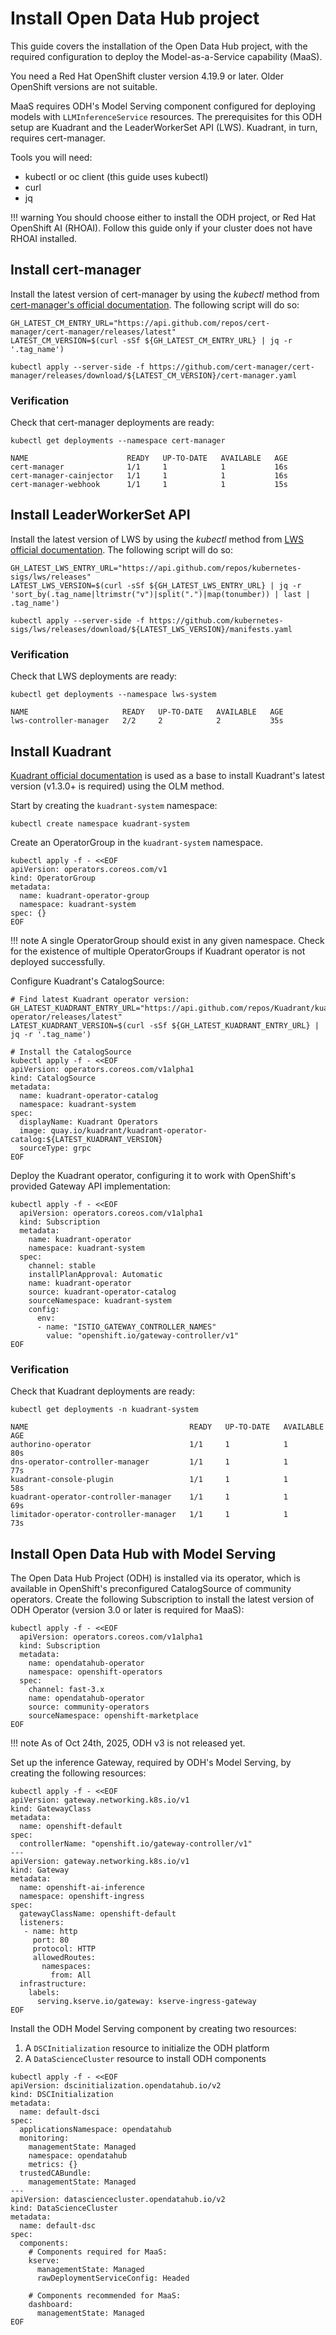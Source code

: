 # Install Open Data Hub project

This guide covers the installation of the Open Data Hub project, with the required
configuration to deploy the Model-as-a-Service capability (MaaS).

You need a Red Hat OpenShift cluster version 4.19.9 or later. Older OpenShift
versions are not suitable.

MaaS requires ODH's Model Serving component configured for deploying models with
`LLMInferenceService` resources. The prerequisites for this ODH setup are Kuadrant and the
LeaderWorkerSet API (LWS). Kuadrant, in turn, requires cert-manager.

Tools you will need:

* kubectl or oc client (this guide uses kubectl)
* curl
* jq

!!! warning
    You should choose either to install the ODH project, or Red Hat OpenShift AI (RHOAI). 
    Follow this guide only if your cluster does not have RHOAI installed.  

## Install cert-manager

Install the latest version of cert-manager by using the _kubectl_ method from
[cert-manager's official documentation](https://cert-manager.io/docs/installation/kubectl/).
The following script will do so:

```shell
GH_LATEST_CM_ENTRY_URL="https://api.github.com/repos/cert-manager/cert-manager/releases/latest"
LATEST_CM_VERSION=$(curl -sSf ${GH_LATEST_CM_ENTRY_URL} | jq -r '.tag_name')

kubectl apply --server-side -f https://github.com/cert-manager/cert-manager/releases/download/${LATEST_CM_VERSION}/cert-manager.yaml
```

### Verification

Check that cert-manager deployments are ready:

```shell
kubectl get deployments --namespace cert-manager

NAME                      READY   UP-TO-DATE   AVAILABLE   AGE
cert-manager              1/1     1            1           16s
cert-manager-cainjector   1/1     1            1           16s
cert-manager-webhook      1/1     1            1           15s
```

## Install LeaderWorkerSet API

Install the latest version of LWS by using the _kubectl_ method from
[LWS official documentation](https://lws.sigs.k8s.io/docs/installation/#install-by-kubectl).
The following script will do so:

```shell
GH_LATEST_LWS_ENTRY_URL="https://api.github.com/repos/kubernetes-sigs/lws/releases"
LATEST_LWS_VERSION=$(curl -sSf ${GH_LATEST_LWS_ENTRY_URL} | jq -r 'sort_by(.tag_name|ltrimstr("v")|split(".")|map(tonumber)) | last | .tag_name')

kubectl apply --server-side -f https://github.com/kubernetes-sigs/lws/releases/download/${LATEST_LWS_VERSION}/manifests.yaml
```

### Verification

Check that LWS deployments are ready:

```shell
kubectl get deployments --namespace lws-system

NAME                     READY   UP-TO-DATE   AVAILABLE   AGE
lws-controller-manager   2/2     2            2           35s
```

## Install Kuadrant

[Kuadrant official documentation](https://docs.kuadrant.io/latest/install-olm/)
is used as a base to install Kuadrant's latest version (v1.3.0+ is required) using the
OLM method.

Start by creating the `kuadrant-system` namespace:

```shell
kubectl create namespace kuadrant-system
```

Create an OperatorGroup in the `kuadrant-system` namespace.

```shell
kubectl apply -f - <<EOF
apiVersion: operators.coreos.com/v1
kind: OperatorGroup
metadata:
  name: kuadrant-operator-group
  namespace: kuadrant-system
spec: {}
EOF
```

!!! note
    A single OperatorGroup should exist in any given namespace. Check for the
    existence of multiple OperatorGroups if Kuadrant operator is not deployed 
    successfully.

Configure Kuadrant's CatalogSource:

```shell
# Find latest Kuadrant operator version:
GH_LATEST_KUADRANT_ENTRY_URL="https://api.github.com/repos/Kuadrant/kuadrant-operator/releases/latest"
LATEST_KUADRANT_VERSION=$(curl -sSf ${GH_LATEST_KUADRANT_ENTRY_URL} | jq -r '.tag_name')

# Install the CatalogSource
kubectl apply -f - <<EOF
apiVersion: operators.coreos.com/v1alpha1
kind: CatalogSource
metadata:
  name: kuadrant-operator-catalog
  namespace: kuadrant-system
spec:
  displayName: Kuadrant Operators
  image: quay.io/kuadrant/kuadrant-operator-catalog:${LATEST_KUADRANT_VERSION}
  sourceType: grpc
EOF
```

Deploy the Kuadrant operator, configuring it to work with OpenShift's provided Gateway API
implementation:

```shell
kubectl apply -f - <<EOF
  apiVersion: operators.coreos.com/v1alpha1
  kind: Subscription
  metadata:
    name: kuadrant-operator
    namespace: kuadrant-system
  spec:
    channel: stable
    installPlanApproval: Automatic
    name: kuadrant-operator
    source: kuadrant-operator-catalog
    sourceNamespace: kuadrant-system
    config:
      env:
      - name: "ISTIO_GATEWAY_CONTROLLER_NAMES"
        value: "openshift.io/gateway-controller/v1"
EOF
```

### Verification

Check that Kuadrant deployments are ready:

```shell
kubectl get deployments -n kuadrant-system

NAME                                    READY   UP-TO-DATE   AVAILABLE   AGE
authorino-operator                      1/1     1            1           80s
dns-operator-controller-manager         1/1     1            1           77s
kuadrant-console-plugin                 1/1     1            1           58s
kuadrant-operator-controller-manager    1/1     1            1           69s
limitador-operator-controller-manager   1/1     1            1           73s
```

## Install Open Data Hub with Model Serving

The Open Data Hub Project (ODH) is installed via its operator, which is available in
OpenShift's preconfigured CatalogSource of community operators. Create the following
Subscription to install the latest version of ODH Operator (version 3.0 or later is 
required for MaaS):

```shell
kubectl apply -f - <<EOF
  apiVersion: operators.coreos.com/v1alpha1
  kind: Subscription
  metadata:
    name: opendatahub-operator
    namespace: openshift-operators
  spec:
    channel: fast-3.x
    name: opendatahub-operator
    source: community-operators
    sourceNamespace: openshift-marketplace
EOF
```

!!! note
    As of Oct 24th, 2025, ODH v3 is not released yet.

Set up the inference Gateway, required by ODH's Model Serving, by creating the 
following resources:

```shell
kubectl apply -f - <<EOF
apiVersion: gateway.networking.k8s.io/v1
kind: GatewayClass
metadata:
  name: openshift-default
spec:
  controllerName: "openshift.io/gateway-controller/v1"
---
apiVersion: gateway.networking.k8s.io/v1
kind: Gateway
metadata:
  name: openshift-ai-inference
  namespace: openshift-ingress
spec:
  gatewayClassName: openshift-default
  listeners:
   - name: http
     port: 80
     protocol: HTTP
     allowedRoutes:
       namespaces:
         from: All
  infrastructure:
    labels:
      serving.kserve.io/gateway: kserve-ingress-gateway
EOF
```

Install the ODH Model Serving component by creating two resources:
1. A `DSCInitialization` resource to initialize the ODH platform
2. A `DataScienceCluster` resource to install ODH components

```shell
kubectl apply -f - <<EOF
apiVersion: dscinitialization.opendatahub.io/v2
kind: DSCInitialization
metadata:
  name: default-dsci
spec:
  applicationsNamespace: opendatahub
  monitoring:
    managementState: Managed
    namespace: opendatahub
    metrics: {}
  trustedCABundle:
    managementState: Managed
---
apiVersion: datasciencecluster.opendatahub.io/v2
kind: DataScienceCluster
metadata:
  name: default-dsc
spec:
  components:
    # Components required for MaaS:
    kserve:
      managementState: Managed
      rawDeploymentServiceConfig: Headed

    # Components recommended for MaaS:
    dashboard:
      managementState: Managed
EOF
```
